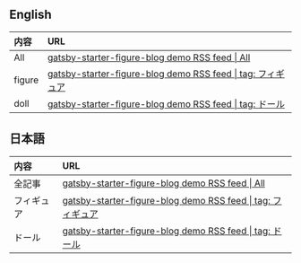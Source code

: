 ## English

| 内容   | URL                                                                     |
| :----- | :---------------------------------------------------------------------- |
| All    | [gatsby-starter-figure-blog demo RSS feed \| All](/rss.xml)                             |
| figure | [gatsby-starter-figure-blog demo RSS feed \| tag: フィギュア](/tags/フィギュア/rss.xml) |
| doll   | [gatsby-starter-figure-blog demo RSS feed \| tag: ドール](/tags/ドール/rss.xml)         |

## 日本語

| 内容       | URL                                                                     |
| :--------- | :---------------------------------------------------------------------- |
| 全記事     | [gatsby-starter-figure-blog demo RSS feed \| All](/rss.xml)                             |
| フィギュア | [gatsby-starter-figure-blog demo RSS feed \| tag: フィギュア](/tags/フィギュア/rss.xml) |
| ドール     | [gatsby-starter-figure-blog demo RSS feed \| tag: ドール](/tags/ドール/rss.xml)         |
